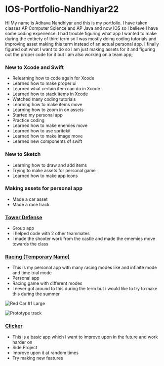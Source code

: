 # IOS-Portfolio-Nandhiyar22
Hi My name is Adhava Nandhiyar and this is my portfolio. I have taken classes AP Computer Science and AP Java and now IOS so I believe I have some coding experience. I had trouble figuring what app I wanted to make during the entirety of third term so I was mostly doing coding tutorials and improving asset making this term instead of an actual personal app. I finally figured out what I want to do so I am just making assets for it and figuring out the proper code for it but I am also working on a team app;

### New to Xcode and Swift
* Relearning how to code again for Xcode
* Learned how to make proper ui
* Learned what certain item can do in Xcode
* Learned how to stack items in Xcode 
* Watched many coding tutorials
* Learning how to make items move
* Learning how to zoom in on assets
* Started my personal app
* Practice coding
* Learned how to make enemies move
* Learned how to use spritekit
* Learned how to make image move
* Learned new components of swift

### New to Sketch
* Learning how to draw and add items
* Trying to make assets for personal game
* Learned how to make app icons

### Making assets for personal app
* Made a car asset
* Made a race track

### [Tower Defense](https://github.com/EPHS-iOS/Tower-Defense)
* Group app
* I helped code with 2 other teammates
* I made the shooter work from the castle and made the ememies move towards the class

### [Racing (Temporary Name)](https://github.com/Adhava805/Race)
* This is my personal app with many racing modes like and infinite mode and time trial mode
* Personal app
* Racing game with different modes
* I never got around to this during the term but i would like to try to make this during the summer

![Red Car #1 Large](https://user-images.githubusercontent.com/79156134/162018520-2d0e22b8-ecf9-4279-a3f6-ca6e194f1146.jpeg)

![Prototype track](https://user-images.githubusercontent.com/79156134/162018596-6a080feb-7f8f-4aea-820c-fe6528794f7f.jpeg)

### [Clicker](https://github.com/Adhava805/clicker)
* This is a basic app which I want to improve upon in the future and work harder on
* Side Project
* Improve upon it at random times
* Try making new features
